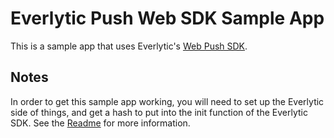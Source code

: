 # Everlytic Push Web SDK Sample App
This is a sample app that uses Everlytic's [Web Push SDK](https://github.com/everlytic/push-notifications-sdk-web).

## Notes
In order to get this sample app working, you will need to set up the Everlytic side of things, and get a hash to put into the init function of the Everlytic SDK. See the [Readme](https://github.com/everlytic/push-notifications-sdk-web/blob/master/README.md#getting-a-hash-from-everlytic) for more information.

